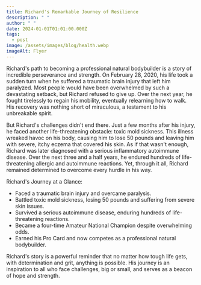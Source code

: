```yaml
---
title: Richard's Remarkable Journey of Resilience
description: " "
author: " "
date: 2024-01-01T01:01:00.000Z
tags:
  - post
image: /assets/images/blog/health.webp
imageAlt: Flyer
---
```

Richard's path to becoming a professional natural bodybuilder is a story of incredible perseverance and strength. On February 28, 2020, his life took a sudden turn when he suffered a traumatic brain injury that left him paralyzed. Most people would have been overwhelmed by such a devastating setback, but Richard refused to give up. Over the next year, he fought tirelessly to regain his mobility, eventually relearning how to walk. His recovery was nothing short of miraculous, a testament to his unbreakable spirit.



But Richard's challenges didn't end there. Just a few months after his injury, he faced another life-threatening obstacle: toxic mold sickness. This illness wreaked havoc on his body, causing him to lose 50 pounds and leaving him with severe, itchy eczema that covered his skin. As if that wasn't enough, Richard was later diagnosed with a serious inflammatory autoimmune disease. Over the next three and a half years, he endured hundreds of life-threatening allergic and autoimmune reactions. Yet, through it all, Richard remained determined to overcome every hurdle in his way.

Richard's Journey at a Glance:

* Faced a traumatic brain injury and overcame paralysis.
* Battled toxic mold sickness, losing 50 pounds and suffering from severe skin issues.
* Survived a serious autoimmune disease, enduring hundreds of life-threatening reactions.
* Became a four-time Amateur National Champion despite overwhelming odds.
* Earned his Pro Card and now competes as a professional natural bodybuilder.

Richard's story is a powerful reminder that no matter how tough life gets, with determination and grit, anything is possible. His journey is an inspiration to all who face challenges, big or small, and serves as a beacon of hope and strength.
